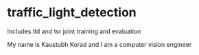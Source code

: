 # traffic_light_detection
Includes tld and tsr joint training and evaluation

My name is Kaustubh Korad and I am a computer vision engineer
